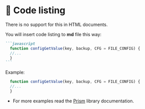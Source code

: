 # 🧾 Code listing

There is no support for this in HTML documents.

You will insert code listing to **md** file this way:

````markdown
```javascript
  function configGetValue(key, backup, CFG = FILE_CONFIG) {
  //...
  } 
```
````

Example:

```javascript
  function configGetValue(key, backup, CFG = FILE_CONFIG) {
  //...
  } 
```

- For more examples read the [Prism][Prism] library documentation. 

[Prism]: https://prismjs.com/ "Prism - syntax highlighting"
